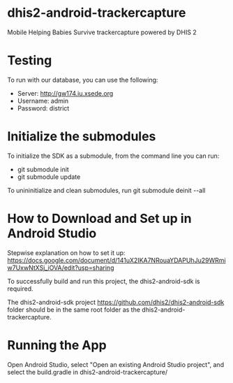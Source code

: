 # dhis2-android-trackercapture
Mobile Helping Babies Survive trackercapture powered by DHIS 2

# Testing
To run with our database, you can use the following:
- Server: http://gw174.iu.xsede.org
- Username: admin
- Password: district

# Initialize the submodules
To initialize the SDK as a submodule, from the command line you can run:
- git submodule init
- git submodule update

To unininitialize and clean submodules, run git submodule deinit --all

# How to Download and Set up in Android Studio
Stepwise explanation on how to set it up: https://docs.google.com/document/d/141uX2IKA7NRouaYDAPUhJu29WRmiw7UxwNtXSj_iOVA/edit?usp=sharing 

To successfully build and run this project, the dhis2-android-sdk is required.

The dhis2-android-sdk project https://github.com/dhis2/dhis2-android-sdk folder should be in the same root folder as the dhis2-android-trackercapture.

# Running the App
 
Open Android Studio, select "Open an existing Android Studio project", and select the build.gradle in dhis2-android-trackercapture/
